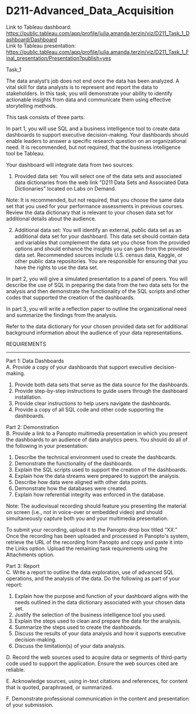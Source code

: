 # D211-Advanced_Data_Acquisition
Link to Tableau dashboard: https://public.tableau.com/app/profile/julia.amanda.terzin/viz/D211_Task_1_Dashboard/Dashboard     
Link to Tableau presentation: https://public.tableau.com/app/profile/julia.amanda.terzin/viz/D211_Task_1_Final_presentation/Presentation?publish=yes

Task_1

The data analyst’s job does not end once the data has been analyzed. A vital skill for data analysts is to represent and report the data to stakeholders. In this task, you will demonstrate your ability to identify actionable insights from data and communicate them using effective storytelling methods.

This task consists of three parts:

In part 1, you will use SQL and a business intelligence tool to create data dashboards to support executive decision-making. Your dashboards should enable leaders to answer a specific research question on an organizational need. It is recommended, but not required, that the business intelligence tool be Tableau.

Your dashboard will integrate data from two sources:

1.  Provided data set: You will select one of the data sets and associated data dictionaries from the web link "D211 Data Sets and Associated Data Dictionaries" located on Labs on Demand.

Note: It is recommended, but not required, that you choose the same data set that you used for your performance assessments in previous courses. Review the data dictionary that is relevant to your chosen data set for additional details about the audience.

2.  Additional data set: You will identify an external, public data set as an additional data set for your dashboard. This data set should contain data and variables that complement the data set you chose from the provided options and should enhance the insights you can gain from the provided data set. Recommended sources include U.S. census data, Kaggle, or other public data repositories. You are responsible for ensuring that you have the rights to use the data set.

In part 2, you will give a simulated presentation to a panel of peers. You will describe the use of SQL in preparing the data from the two data sets for the analysis and then demonstrate the functionality of the SQL scripts and other codes that supported the creation of the dashboards.

In part 3, you will write a reflection paper to outline the organizational need and summarize the findings from the analysis.

Refer to the data dictionary for your chosen provided data set for additional background information about the audience of your data representations.

REQUIREMENTS
________________________________________
Part 1:  Data Dashboards     
A.  Provide a copy of your dashboards that support executive decision-making.
1.  Provide both data sets that serve as the data source for the dashboards.
2.  Provide step-by-step instructions to guide users through the dashboard installation.
3.  Provide clear instructions to help users navigate the dashboards.
4.  Provide a copy of all SQL code and other code supporting the dashboards.

Part 2:  Demonstration     
B.  Provide a link to a Panopto multimedia presentation in which you present the dashboards to an audience of data analytics peers. You should do all of the following in your presentation:
1.  Describe the technical environment used to create the dashboards.
2.  Demonstrate the functionality of the dashboards.
3.  Explain the SQL scripts used to support the creation of the dashboards.
4.  Explain how the data streams were prepared to support the analysis.
5.  Describe how data were aligned with other data points.
6.  Demonstrate how the databases were created.
7.  Explain how referential integrity was enforced in the database.

Note: The audiovisual recording should feature you presenting the material on screen (i.e., not in voice-over or embedded video) and should simultaneously capture both you and your multimedia presentation.

To submit your recording, upload it to the Panopto drop box titled “XX.” Once the recording has been uploaded and processed in Panopto's system, retrieve the URL of the recording from Panopto and copy and paste it into the Links option. Upload the remaining task requirements using the Attachments option.

Part 3:  Report   
C.  Write a report to outline the data exploration, use of advanced SQL operations, and the analysis of the data. Do the following as part of your report:
1.  Explain how the purpose and function of your dashboard aligns with the needs outlined in the data dictionary associated with your chosen data set.
2.  Justify the selection of the business intelligence tool you used.
3.  Explain the steps used to clean and prepare the data for the analysis.
4.  Summarize the steps used to create the dashboards.
5.  Discuss the results of your data analysis and how it supports executive decision-making.
6.  Discuss the limitation(s) of your data analysis.

D.  Record the web sources used to acquire data or segments of third-party code used to support the application. Ensure the web sources cited are reliable.

E.  Acknowledge sources, using in-text citations and references, for content that is quoted, paraphrased, or summarized.

F.  Demonstrate professional communication in the content and presentation of your submission.
